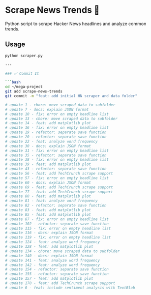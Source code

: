 # Scrape News Trends 📰

Python script to scrape Hacker News headlines and analyze common trends.

## Usage

```bash
python scraper.py

---

### ✅ Commit It

```bash
cd ~/mega-project
git add scrape-news-trends
git commit -m "feat: add initial HN scraper and data folder"

# update 1 - chore: move scraped data to subfolder
# update 7 - docs: explain JSON format
# update 10 - fix: error on empty headline list
# update 13 - chore: move scraped data to subfolder
# update 14 - feat: add matplotlib plot
# update 16 - fix: error on empty headline list
# update 19 - refactor: separate save function
# update 20 - refactor: separate save function
# update 22 - feat: analyze word frequency
# update 30 - docs: explain JSON format
# update 31 - fix: error on empty headline list
# update 35 - refactor: separate save function
# update 38 - fix: error on empty headline list
# update 39 - feat: add matplotlib plot
# update 43 - refactor: separate save function
# update 56 - feat: add TechCrunch scrape support
# update 57 - fix: error on empty headline list
# update 60 - docs: explain JSON format
# update 69 - feat: add TechCrunch scrape support
# update 77 - feat: add TechCrunch scrape support
# update 80 - feat: add matplotlib plot
# update 81 - feat: analyze word frequency
# update 82 - refactor: separate save function
# update 83 - feat: add matplotlib plot
# update 85 - feat: add matplotlib plot
# update 87 - fix: error on empty headline list
# update 102 - refactor: separate save function
# update 115 - fix: error on empty headline list
# update 116 - docs: explain JSON format
# update 119 - fix: error on empty headline list
# update 124 - feat: analyze word frequency
# update 128 - feat: add matplotlib plot
# update 134 - chore: move scraped data to subfolder
# update 140 - docs: explain JSON format
# update 141 - feat: analyze word frequency
# update 142 - feat: analyze word frequency
# update 154 - refactor: separate save function
# update 155 - refactor: separate save function
# update 157 - feat: add matplotlib plot
# update 170 - feat: add TechCrunch scrape support
# update 0 - feat: include sentiment analysis with TextBlob
